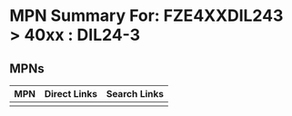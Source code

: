 



# MPN Summary For: FZE4XXDIL243 > 40xx : DIL24-3

## MPNs
  

|MPN|Direct Links|Search Links|
| :--- | :--- | :--- |
||||
